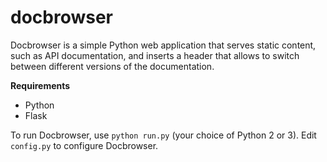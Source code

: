 # docbrowser

Docbrowser is a simple Python web application that serves static content, such
as API documentation, and inserts a header that allows to switch between
different versions of the documentation.

__Requirements__

- Python
- Flask

To run Docbrowser, use `python run.py` (your choice of Python 2 or 3). Edit
`config.py` to configure Docbrowser.
